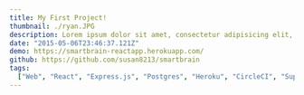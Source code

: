 ```yaml
---
title: My First Project!
thumbnail: ./ryan.JPG
description: Lorem ipsum dolor sit amet, consectetur adipisicing elit, sed do eiusmod tempor incididunt ut labore et dolore magna aliqua. Ut enim ad minim veniam, quis nostrud exercitation ullamco laboris nisi ut aliquip ex ea commodo consequat.
date: "2015-05-06T23:46:37.121Z"
demo: https://smartbrain-reactapp.herokuapp.com/
github: https://github.com/susan8213/smartbrain
tags:
  ["Web", "React", "Express.js", "Postgres", "Heroku", "CircleCI", "Supertest"]
---
```

